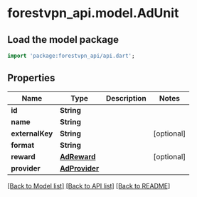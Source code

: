 # forestvpn_api.model.AdUnit

## Load the model package
```dart
import 'package:forestvpn_api/api.dart';
```

## Properties
Name | Type | Description | Notes
------------ | ------------- | ------------- | -------------
**id** | **String** |  | 
**name** | **String** |  | 
**externalKey** | **String** |  | [optional] 
**format** | **String** |  | 
**reward** | [**AdReward**](AdReward.md) |  | [optional] 
**provider** | [**AdProvider**](AdProvider.md) |  | 

[[Back to Model list]](../README.md#documentation-for-models) [[Back to API list]](../README.md#documentation-for-api-endpoints) [[Back to README]](../README.md)


